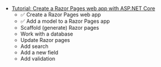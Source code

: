 - [Tutorial: Create a Razor Pages web app with ASP.NET Core](https://learn.microsoft.com/en-us/aspnet/core/tutorials/razor-pages/?view=aspnetcore-8.0)
    - ✅ Create a Razor Pages web app
    - ✅ Add a model to a Razor Pages app
    - Scaffold (generate) Razor pages
    - Work with a database
    - Update Razor pages
    - Add search
    - Add a new field
    - Add validation